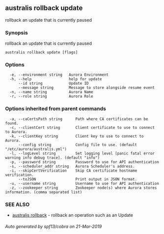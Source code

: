 ## australis rollback update

rollback an update that is currently paused

### Synopsis

rollback an update that is currently paused

```
australis rollback update [flags]
```

### Options

```
  -e, --environment string   Aurora Environment
  -h, --help                 help for update
      --id string            Update ID
      --message string       Message to store alongside resume event
  -n, --name string          Aurora Name
  -r, --role string          Aurora Role
```

### Options inherited from parent commands

```
  -a, --caCertsPath string      Path where CA certificates can be found.
  -c, --clientCert string       Client certificate to use to connect to Aurora.
  -k, --clientKey string        Client key to use to connect to Aurora.
      --config string           Config file to use. (default "/etc/aurora/australis.yml")
  -l, --logLevel string         Set logging level [panic fatal error warning info debug trace]. (default "info")
  -p, --password string         Password to use for API authentication
  -s, --scheduler_addr string   Aurora Scheduler's address.
  -i, --skipCertVerification    Skip CA certificate hostname verification.
      --toJSON                  Print output in JSON format.
  -u, --username string         Username to use for API authentication
  -z, --zookeeper string        Zookeeper node(s) where Aurora stores information. (comma separated list)
```

### SEE ALSO

* [australis rollback](australis_rollback.md)	 - rollback an operation such as an Update

###### Auto generated by spf13/cobra on 21-Mar-2019
